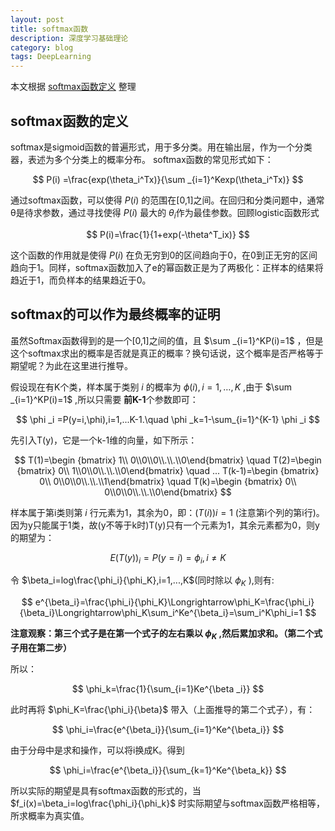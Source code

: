 ```yaml
---
layout: post
title: softmax函数
description: 深度学习基础理论
category: blog
tags: DeepLearning
---
```


本文根据 [softmax函数定义](http://blog.csdn.net/hejunqing14/article/details/48980321)
整理

## softmax函数的定义

softmax是sigmoid函数的普遍形式，用于多分类。用在输出层，作为一个分类器，表述为多个分类上的概率分布。 softmax函数的常见形式如下：

$$
  P(i) =\frac{exp(\theta_i^Tx)}{\sum _{i=1}^Kexp(\theta_i^Tx)}
$$

通过softmax函数，可以使得 $P(i)$ 的范围在[0,1]之间。在回归和分类问题中，通常θ是待求参数，通过寻找使得 $P(i)$ 最大的 $\theta_i$作为最佳参数。回顾logistic函数形式

$$
  P(i)=\frac{1}{1+exp(-\theta^T_ix)}
$$

这个函数的作用就是使得 $P(i)$ 在负无穷到0的区间趋向于0，在0到正无穷的区间趋向于1。同样，softmax函数加入了e的幂函数正是为了两极化：正样本的结果将趋近于1，而负样本的结果趋近于0。

## softmax的可以作为最终概率的证明

虽然Softmax函数得到的是一个[0,1]之间的值，且 $\sum _{i=1}^KP(i)=1$ ，但是这个softmax求出的概率是否就是真正的概率？换句话说，这个概率是否严格等于期望呢？为此在这里进行推导。

假设现在有K个类，样本属于类别 $i$ 的概率为 $ϕ(i),i=1,…,K$ ,由于 $\sum _{i=1}^KP(i)=1$ ,所以只需要 **前K-1**个参数即可：   

$$
 \phi _i =P(y=i,\phi),i=1,...K-1.\quad \phi _k=1-\sum_{i=1}^{K-1} \phi _i
$$

先引入T(y)，它是一个k-1维的向量，如下所示：

$$
 T(1)=\begin {bmatrix}
  1\\ 0\\0\\0\\.\\.\\0\end{bmatrix}
  \quad
  T(2)=\begin {bmatrix}
   0\\ 1\\0\\0\\.\\.\\0\end{bmatrix}
   \quad
   ...
   T(k-1)=\begin {bmatrix}
    0\\ 0\\0\\0\\.\\.\\1\end{bmatrix}
    \quad
    T(k)=\begin {bmatrix}
     0\\ 0\\0\\0\\.\\.\\0\end{bmatrix}
$$

样本属于第i类则第 $i$ 行元素为1，其余为0，即：$(T(i))i=1$ (注意第i个列的第i行)。因为y只能属于1类，故(y不等于k时)T(y)只有一个元素为1，其余元素都为0，则y的期望为：

$$
  E(T(y))_i=P(y=i)=\phi_i,i\neq K
$$

令 $\beta_i=log\frac{\phi_i}{\phi_K},i=1,...,K$(同时除以     $\phi_K$ ),则有:

$$
  e^{\beta_i}=\frac{\phi_i}{\phi_K}\Longrightarrow\phi_K=\frac{\phi_i}{\beta_i}\Longrightarrow\phi_K\sum_i^Ke^{\beta_i}=\sum_i^K\phi_i=1
$$

**注意观察：第三个式子是在第一个式子的左右乘以 $\phi_K$ ,然后累加求和。（第二个式子用在第二步）**

所以：

$$
  \phi_k=\frac{1}{\sum_{i=1}Ke^{\beta _i}}
$$

此时再将 $\phi_K=\frac{\phi_i}{\beta}$ 带入（上面推导的第二个式子），有：

$$
  \phi_i=\frac{e^{\beta_i}}{\sum_{i=1}^Ke^{\beta_i}}
$$

由于分母中是求和操作，可以将i换成K。得到

$$
  \phi_i=\frac{e^{\beta_i}}{\sum_{k=1}^Ke^{\beta_k}}
$$

所以实际的期望是具有softmax函数的形式的，当 $f_i(x)=\beta_i=log\frac{\phi_i}{\phi_k}$ 时实际期望与softmax函数严格相等，所求概率为真实值。
